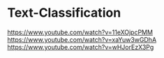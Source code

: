 # Text-Classification
https://www.youtube.com/watch?v=11eXOjpcPMM
https://www.youtube.com/watch?v=xaYuw3wGDhA
https://www.youtube.com/watch?v=wHJorEzX3Pg
